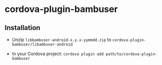 cordova-plugin-bambuser
=======================


## Installation

- Unzip `libbambuser-android-x.y.x-yymmdd.zip` to `cordova-plugin-bambuser/libambuser-android`

- In your Cordova project: `cordova plugin add path/to/cordova-plugin-bambuser`
